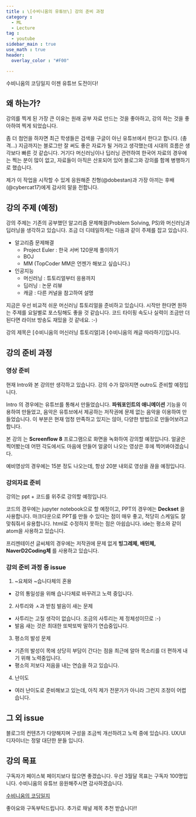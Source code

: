 ```yaml
---
title : \[수비니움의 유튜브\] 강의 준비 과정
category :
  - ML
  - Lecture
tag :
  - youtube
sidebar_main : true
use_math : true
header:
  overlay_color : "#F00"

---
```


수비니움의 코딩일지 이젠 유튜브 도전이다!

## 왜 하는가?

강의를 찍게 된 가장 큰 이유는 원래 공부 자료 만드는 것을 좋아하고, 강의 하는 것을 좋아하여 찍게 되었습니다.

좀 더 첨언을 하자면 최근 학생들은 검색을 구글이 아닌 유튜브에서 한다고 합니다. (충격...)
지금까지는 블로그만 잘 써도 좋은 자료가 될 거라고 생각했는데 시대의 흐름은 생각보다 빠른 것 같습니다.
거기다 머신러닝이나 딥러닝 관련하여 한국어 자료의 경우에는 찍는 분이 많이 없고, 자료들이 아직은 산포되어 있어 블로그와 강의를 함께 병행하기로 했습니다.

제가 이 작업을 시작할 수 있게 응원해준 친형(@dobestan)과 가장 아끼는 후배(@cybercat17)에게 감사의 말을 전합니다.

## 강의 주제 (예정)

강의 주제는 기존의 공부했던 알고리즘 문제해결(Problem Solving, PS)와 머신러닝과 딥러닝을 생각하고 있습니다. 조금 더 디테일하게는 다음과 같이 주제를 잡고 있습니다.

- 알고리즘 문제해결
  - Project Euler : 한국 서버 120문제 풀이하기
  - BOJ
  - MM (TopCoder MM은 언젠가 해보고 싶습니다.)
- 인공지능
  - 머신러닝 : 튜토리얼부터 응용까지
  - 딥러닝 : 논문 리뷰
  - 캐글 : 다른 커널을 참고하여 설명

지금은 우선 비교적 쉬운 머신러닝 튜토리얼을 준비하고 있습니다. 시작만 한다면 원하는 주제를 요일별로 포스팅해도 좋을 것 같습니다. 코드 타이핑 속도나 실력이 조금만 더 된다면 라이브 방송도 재밌을 것 같네요. :-)

강의 제목은 [수비니움의 머신러닝 튜토리얼]과 [수비니움의 캐글 따라하기]입니다.

## 강의 준비 과정

### 영상 준비

현재 Intro와 본 강의만 생각하고 있습니다. 강의 수가 많아지면 outro도 준비할 예정입니다.

Intro 의 경우에는 유튜브를 통해서 만들었습니다. **파워포인트의 애니메이션** 기능을 이용하여 만들었고, 음악은 유튜브에서 제공하는 저작권에 문제 없는 음악을 이용하여 만들었습니다. 이 부분은 현재 엄청 만족하고 있지는 않아, 다양한 방법으로 만들어보려고 합니다.

본 강의 는 **Screenflow 8** 프로그램으로 화면을 녹화하여 강의할 예정입니다. 얼굴은 찍어봤는데 어떤 각도에서도 마음에 안들어 얼굴이 나오는 영상은 후에 찍어봐야겠습니다.

예비영상의 경우에는 15분 정도 나오는데, 항상 20분 내외로 영상을 끊을 예정입니다.

### 강의자료 준비

강의는 ppt + 코드를 위주로 강의할 예정입니다.

코드의 경우에는 jupyter notebook으로 할 예정이고, PPT의 경우에는 **Deckset** 을 사용합니다.
마크다운으로 PPT를 만들 수 있다는 점이 매우 좋고, 적당히 스케일도 잘 맞춰줘서 유용합니다. html로 수정하지 못하는 점은 아쉽습니다. ide는 평소와 같이 atom을 사용하고 있습니다.

프리젠테이션 글씨체의 경우에는 저작권에 문제 없게 **빙그레체, 배민체, NaverD2Coding체** 를 사용하고 있습니다.

### 강의 준비 과정 중 issue

1. ~요체와 ~습니다체의 혼용
  - 강의 통일성을 위해 습니다체로 바꾸려고 노력 중입니다.
2. 사투리와 ㅅ과 받침 발음이 새는 문제
  - 사투리는 고칠 생각이 없습니다. 조금의 사투리는 제 정체성이므로 :-)
  - 발음 새는 것은 최대한 또박또박 말하기 연습중입니다.
3. 평소의 발성 문제
  - 기존의 발성이 목에 상당히 부담이 간다는 점을 최근에 알아 목소리를 더 편하게 내기 위해 노력중입니다.
  - 평소의 저보다 저음을 내는 연습을 하고 있습니다.
4. 난이도
  - 여러 난이도로 준비해보고 있는데, 아직 제가 전문가가 아니라 그런지 조정이 어렵습니다.

## 그 외 issue

블로그의 컨텐츠가 다양해지며 구성을 조금씩 개선하려고 노력 중에 있습니다. UX/UI 디자이너는 정말 대단한 분들 입니다.

## 강의 목표

구독자가 페이스북 페이지보다 많으면 좋겠습니다. 우선 3월달 목표는 구독자 100명입니다.
수비니움의 유튜브 응원해주시면 감사하겠습니다.

[수비니움의 코딩일지](https://www.youtube.com/channel/UCbp6lj4Vmd7UngtYxFnPiFA/)

좋아요와 구독부탁드립니다. 추가로 채널 제목 추천 받습니다!!
